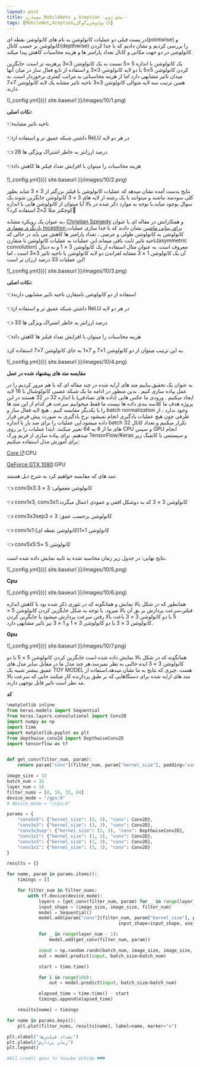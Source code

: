 ```yaml
---
layout: post
title: معماری MobileNets و Xception -بخش دوم-
tags: [MobileNet,Xception,کانولوشن,گوگل]
---
```

در پست قبلی دو عملیات کانولوشن به نام های کانولوشن نقطه ای(pointwise)  و کانولوشن بر حسب کانال(depthwise)  را بررسی کردیم و نشان دادیم که با جدا کردن کانولوشن در دو جهت مکانی و کانال تعداد پارامتر ها و هزینه محاسبات کاهش پیدا میکند.

یک کانولوشن با اندازه 5 ×5 نسبت به یک کانولوشن 3×3 پرهزینه تر است. جایگزین کردن کانولوشن 5×5 با دو لایه کانولوشن 3×3 و استفاده از تابع فعال ساز در میان آنها میدان تاثیر مشابهی دارد اما از هزینه محاسباتی به مراتب کمتری برخوردار است. به همین ترتیب سه لایه متوالی کانولوشن 3×3 ناحیه تاثیر مشابه یک لایه کانولوشن 7×7 دارند.

![_config.yml]({{ site.baseurl }}/images/10/1.png)

**نکات اصلی:**

👈ناحیه تاثیر مشابه

👈داشتن شبکه عمیق تر و استفاده از ReLU در هر دو لایه 

👈  28 درصد ارزانتر به خاطر اشتراک ویژگی ها

👈هزینه محاسبات را میتوان با افزایش تعداد فیلتر ها کاهش داد 


![_config.yml]({{ site.baseurl }}/images/10/2.png)

نتایج بدست آمده نشان میدهد که عملیات کانولوشن با فیلتر بزرگتر از 3 × 3 شاید بطور کلی سودمند نباشند و میتوانند با یک رشته از لایه های 3 × 3  کانولوشن  جایگزین شوند.یک سوال بوجود میاید،با توجه به موارد ذکر شده در بالا آیا میتوان از کانولوشن هایی با اندازه کوچکتر مثلا 2×2 استفاده کرد؟🤔

به عنوان یک رویکرد مشابه، [Christian Szegedy](https://scholar.google.com/citations?user=3QeF7mAAAAAJ&hl=en) و همکارانش در مقاله ای با عنوان [بازنگری معماری Inception برای بینایی ماشین](https://arxiv.org/abs/1512.00567) نشان دادند که با جدا سازی عملیات کانولوشن به کانولوشن طولی و عرضی ، تعداد پارامتر ها کاهش می یابد در حالی که ناحیه تاثیر ثابت باقی میماند.این عملیات به عملیات کانولوشن نا متقارن(asymmetric convolution) معروف است. به عنوان مثال استفاده از یک کانولوشن 3 × 1 و به دنبال آن یک کانولوشن 1 × 3 مشابه لغزاندن دو لایه کانولوشن با ناحیه تاثیر 3×3 است ، اما این عملیات 33 درصد ارزان تر است!

![_config.yml]({{ site.baseurl }}/images/10/3.png)

**نکات اصلی:**

👈استفاده از دو کانولوشن نامتقارن ناحیه تاثیر مشابهی دارند

👈داشتن شبکه عمیق تر و استفاده از ReLU در هر دو لایه 

 👈 33 درصد ارزانتر به خاطر اشتراک ویژگی ها

👈هزینه محاسبات را میتوان با افزایش تعداد فیلتر ها کاهش داد 

به این ترتیب میتوان از دو کانولوشن 1×7 و 7×1 به جای کانولوشن 7×7 استفاده کرد.

![_config.yml]({{ site.baseurl }}/images/10/4.png)

**مقایسه متد های پیشنهاد شده در عمل**

به عنوان یک تحقیق،بیاییم متد های ارایه شده در چند مقاله ای که با هم مرور کردیم را در عمل پیاده سازی کنیم . بدین منظور در ادامه ما یک شبکه عصبی کانولوشنال با 16 لایه ایجاد میکنیم . ورودی ما عکس هایی (داده های تصادفی) با اندازه 32 در 32 هستند در این پروژه هدف ما کلاسه بندی داده ها نیست ما فقط میخواییم سرعت هر کدام از این متد ها را با یکدیگر مقایسه کنیم . هیچ لایه فعال ساز و  batch normalization وجود ندارد ، از طرفی چون هیچ عملیات یادگیری انجام نمیشود نرخ یادگیری به صورت پیش فرض قرار داده میشود.این عملیات را برای صد بار با اندازه batch  32 تکرار میکنیم  و تعداد کانال های ما از 8 به 64 تغییر میکنند. ابتدا عملیات را بر روی CPU و سپس GPU انجام میدهیم. برای پیاده سازی از فریم ورک TensorFlow/Keras و سیستمی با کانفیگ زیر برای آموزش مدل استفاده میکنیم:

[Core i7](https://software.intel.com/sites/common/403_compliance.htm):CPU

[GeForce GTX 1080](https://www.nvidia.com/en-us/geforce/products/10series/geforce-gtx-1080/):GPU

متد های که مقایسه خواهیم کرد به شرح ذیل هستند:

👈	 conv3x3 کانولوشن معمولی: 3 × 3

👈	 conv1x3, conv3x1:کانولوشن 3 × 3 که به دوشکل افقی و عمودی اعمال میگردد

👈	 conv3x3sepکانولوشن برحسب عمق: 3 × 3

👈	 conv1x1:کانولوشن 1×1(کانولوشن نقطه ای)

👈	 conv5x5:کانولوشن 5 ×5


نتایج نهایی: در جدول زیر زمان محاسبه شده به ثانیه نمایش داده شده است.

![_config.yml]({{ site.baseurl }}/images/10/5.png)

**Cpu**

![_config.yml]({{ site.baseurl }}/images/10/6.png)

همانطور که در شکل بالا نمایش و همانگونه که در تئوری ذکر شده بود با کاهش اندازه فیلتر،سرعت پردازش بر بق آن بالا میرود. با توجه به شکل جایگزین کردن کانولوشن 5 × 5  با دو کانولوشن 3 × 3 باعث بالا رفتن سرعت پردازش میشود یا جایگزین کردن کانولوشن 3 × 3 با دو کانولوشن 3 × 1   و 1 × 3 نیز تاثیر مشابهی دارد.

**Gpu**

![_config.yml]({{ site.baseurl }}/images/10/7.png)

همانگونه که در شکل بالا نمایش داده شده است جایگزین کردن کانولوشن 5 × 5  با دو کانولوشن 3 × 3 ایده جالبی به نظر نمیرسد،هر چند مدل ما در مقابل سایر مدل های عمیق بیشتر شبیه یک TOY MODEL هست .چیزی که نتایج به ما نشان میدهد،استفاده از متد های ارایه شده برای دستگاهایی که بر طبق پردازنده کار میکنند جایی که سرعت بالا مد نظر است تاثیر قابل توجهی دارند.

**کد**

```python
%matplotlib inline 
from keras.models import Sequential
from keras.layers.convolutional import Conv2D
import numpy as np
import time
import matplotlib.pyplot as plt
from depthwise_conv2d import DepthwiseConv2D
import tensorflow as tf


def get_conv(filter_num, param):
    return param["conv"](filter_num, param["kernel_size"], padding='same', use_bias=False)

image_size = 32
batch_num = 32
layer_num = 16
filter_nums = [8, 16, 32, 64]
device_mode = "/gpu:0"
# device_mode = "/cpu:0"

params = {
    "conv5x5": {"kernel_size": (5, 5), "conv": Conv2D},
    "conv3x3": {"kernel_size": (3, 3), "conv": Conv2D},
    "conv3x3sep": {"kernel_size": (3, 3), "conv": DepthwiseConv2D},
    "conv1x1": {"kernel_size": (1, 1), "conv": Conv2D},
    "conv1x3": {"kernel_size": (1, 3), "conv": Conv2D},
    "conv3x1": {"kernel_size": (3, 1), "conv": Conv2D}
}

results = {}

for name, param in params.items():
    timings = []

    for filter_num in filter_nums:
        with tf.device(device_mode):
            layers = [get_conv(filter_num, param) for _ in range(layer_num)]
            input_shape = (image_size, image_size, filter_num)
            model = Sequential()
            model.add(param["conv"](filter_num, param["kernel_size"], padding='same',
                                          input_shape=input_shape, use_bias=False))

            for _ in range(layer_num - 1):
                model.add(get_conv(filter_num, param))

            input = np.random.randn(batch_num, image_size, image_size, filter_num)
            out = model.predict(input, batch_size=batch_num)

            start = time.time()

            for i in range(100):
                out = model.predict(input, batch_size=batch_num)

            elapsed_time = time.time() - start
            timings.append(elapsed_time)

    results[name] = timings

for name in params.keys():
    plt.plot(filter_nums, results[name], label=name, marker="o")

plt.xlabel("تعداد فیلترها")
plt.ylabel("زمان پردازش")
plt.legend()

#All credit goes to Yusuke Uchida ♥️♥️♥️

```
